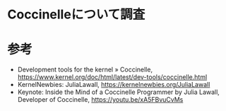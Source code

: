 # Coccinelleについて調査

# 参考
- Development tools for the kernel » Coccinelle, https://www.kernel.org/doc/html/latest/dev-tools/coccinelle.html
- KernelNewbies: JuliaLawall, https://kernelnewbies.org/JuliaLawall
- Keynote: Inside the Mind of a Coccinelle Programmer by Julia Lawall, Developer of Coccinelle, https://youtu.be/xA5FBvuCvMs
